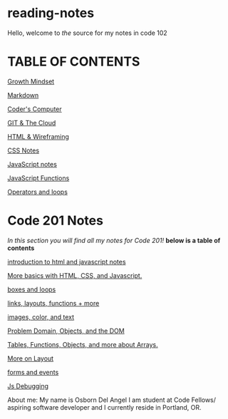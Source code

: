 # reading-notes
Hello, welcome to *the* source for my notes in code 102 
# TABLE OF CONTENTS

[Growth Mindset](growthmindset.md)

[Markdown](learningmarkdown.md)


[Coder's Computer](coderscomputer.md)

[GIT & The Cloud](gitandthecloud.md)

[HTML & Wireframing ](htmlnotes.md)

[CSS Notes](cssnotes.md)


[JavaScript notes](jsnotes.md)

[JavaScript Functions](javafunctions.md)

[Operators and loops](operatorandloops.md)


# Code 201 Notes
*In this section you will find all my notes for Code 201!* **below is a table of contents**

[ introduction to html and javascript notes](class-01.md)

[More basics with HTML, CSS, and Javascript.](class-02.md)

[boxes and loops](class-03.md)


[links, layouts, functions + more](class-04.md)

[images, color, and text](class-05.md)

[Problem Domain, Objects, and the DOM](class-06.md)

[Tables, Functions, Objects, and more about Arrays.](read-07.md)

[More on Layout](class-08.md)

[forms and events](class-09.md)

[Js Debugging](class-10.md)

About me: My name is Osborn Del Angel I am student at Code Fellows/ aspiring software developer and I currently reside in Portland, OR. 